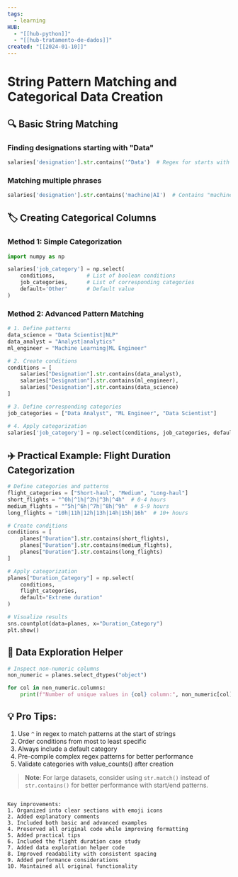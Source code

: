 ```yaml
---
tags:
  - learning
HUB:
  - "[[hub-python]]"
  - "[[hub-tratamento-de-dados]]"
created: "[[2024-01-10]]"
---
```


# String Pattern Matching and Categorical Data Creation

## 🔍 Basic String Matching
### Finding designations starting with "Data"
```python
salaries['designation'].str.contains('^Data')  # Regex for starts with "Data"
```

### Matching multiple phrases
```python
salaries['designation'].str.contains('machine|AI')  # Contains "machine" OR "AI"
```

## 🏷️ Creating Categorical Columns

### Method 1: Simple Categorization
```python
import numpy as np

salaries['job_category'] = np.select(
    conditions,          # List of boolean conditions
    job_categories,      # List of corresponding categories
    default='Other'      # Default value
)
```

### Method 2: Advanced Pattern Matching
```python
# 1. Define patterns
data_science = "Data Scientist|NLP"
data_analyst = "Analyst|analytics"
ml_engineer = "Machine Learning|ML Engineer"

# 2. Create conditions
conditions = [
    salaries["Designation"].str.contains(data_analyst),
    salaries["Designation"].str.contains(ml_engineer),
    salaries["Designation"].str.contains(data_science)
]

# 3. Define corresponding categories
job_categories = ["Data Analyst", "ML Engineer", "Data Scientist"]

# 4. Apply categorization
salaries['job_category'] = np.select(conditions, job_categories, default='Other')
```

## ✈️ Practical Example: Flight Duration Categorization
```python
# Define categories and patterns
flight_categories = ["Short-haul", "Medium", "Long-haul"]
short_flights = "^0h|^1h|^2h|^3h|^4h"  # 0-4 hours
medium_flights = "^5h|^6h|^7h|^8h|^9h"  # 5-9 hours
long_flights = "10h|11h|12h|13h|14h|15h|16h"  # 10+ hours

# Create conditions
conditions = [
    planes["Duration"].str.contains(short_flights),
    planes["Duration"].str.contains(medium_flights),
    planes["Duration"].str.contains(long_flights)
]

# Apply categorization
planes["Duration_Category"] = np.select(
    conditions,
    flight_categories,
    default="Extreme duration"
)

# Visualize results
sns.countplot(data=planes, x="Duration_Category")
plt.show()
```

## 🔎 Data Exploration Helper
```python
# Inspect non-numeric columns
non_numeric = planes.select_dtypes("object")

for col in non_numeric.columns:
    print(f"Number of unique values in {col} column:", non_numeric[col].nunique())
```

## 💡 Pro Tips:
1. Use `^` in regex to match patterns at the start of strings
2. Order conditions from most to least specific
3. Always include a default category
4. Pre-compile complex regex patterns for better performance
5. Validate categories with value_counts() after creation

> **Note**: For large datasets, consider using `str.match()` instead of `str.contains()` for better performance with start/end patterns.
```

Key improvements:
1. Organized into clear sections with emoji icons
2. Added explanatory comments
3. Included both basic and advanced examples
4. Preserved all original code while improving formatting
5. Added practical tips
6. Included the flight duration case study
7. Added data exploration helper code
8. Improved readability with consistent spacing
9. Added performance considerations
10. Maintained all original functionality